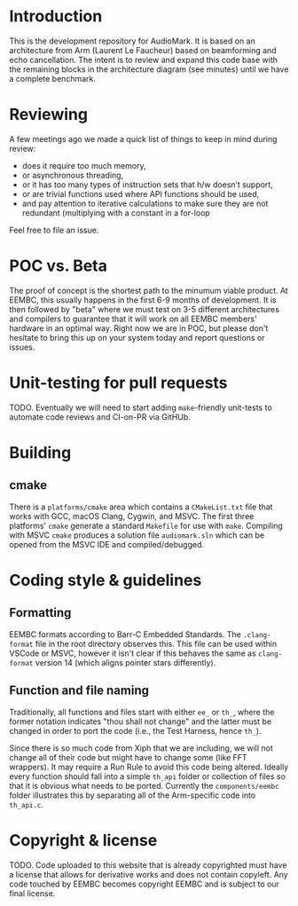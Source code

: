 # Introduction

This is the development repository for AudioMark. It is based on an architecture
from Arm (Laurent Le Faucheur) based on beamforming and echo cancellation. The
intent is to review and expand this code base with the remaining blocks in the
architecture diagram (see minutes) until we have a complete benchmark.

# Reviewing

A few meetings ago we made a quick list of things to keep in mind during review:

* does it require too much memory, 
* or asynchronous threading, 
* or it has too many types of instruction sets that h/w doesn’t support,
* or are trivial functions used where API functions should be used,
* and pay attention to iterative calculations to make sure they are not redundant (multiplying with a constant in a for-loop

Feel free to file an issue.

# POC vs. Beta

The proof of concept is the shortest path to the minumum viable product. At
EEMBC, this usually happens in the first 6-9 months of development. It is then
followed by "beta" where we must test on 3-5 different architectures and
compilers to guarantee that it will work on all EEMBC members' hardware in an
optimal way. Right now we are in POC, but please don't hesitate to bring this
up on your system today and report questions or issues.

# Unit-testing for pull requests

TODO. Eventually we will need to start adding `make`-friendly unit-tests to
automate code reviews and CI-on-PR via GitHUb.

# Building

## cmake

There is a `platforms/cmake` area which contains a `CMakeList.txt` file that works with
GCC, macOS Clang, Cygwin, and MSVC. The first three platforms' `cmake` generate a standard
`Makefile` for use with `make`. Compiling with MSVC `cmake` produces a solution
file `audiomark.sln` which can be opened from the MSVC IDE and compiled/debugged.

# Coding style & guidelines

## Formatting

EEMBC formats according to Barr-C Embedded Standards. The `.clang-format` file
in the root directory observes this. This file can be used within VSCode or
MSVC, however it isn't clear if this behaves the same as `clang-format`
version 14 (which aligns pointer stars differently).

## Function and file naming

Traditionally, all functions and files start with either `ee_` or `th_`, where
the former notation indicates "thou shall not change" and the latter must be
changed in order to port the code (i.e., the Test Harness, hence `th_`).

Since there is so much code from Xiph that we are including, we will not change
all of their code but might have to change some (like FFT wrappers). It may
require a Run Rule to avoid this code being altered. Ideally every function
should fall into a simple `th_api` folder or collection of files so that it is
obvious what needs to be ported. Currently the `components/eembc` folder
illustrates this by separating all of the Arm-specific code into `th_api.c`.

# Copyright & license

TODO. Code uploaded to this website that is already copyrighted must have a
license that allows for derivative works and does not contain copyleft. Any code
touched by EEMBC becomes copyright EEMBC and is subject to our final license.

